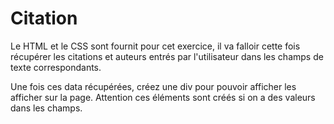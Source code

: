 # Citation

Le HTML et le CSS sont fournit pour cet exercice, il va falloir cette fois récupérer les citations et auteurs entrés par l'utilisateur dans les champs de texte correspondants.

Une fois ces data récupérées, créez une div pour pouvoir afficher les afficher sur la page.
Attention ces éléments sont créés si on a des valeurs dans les champs.
